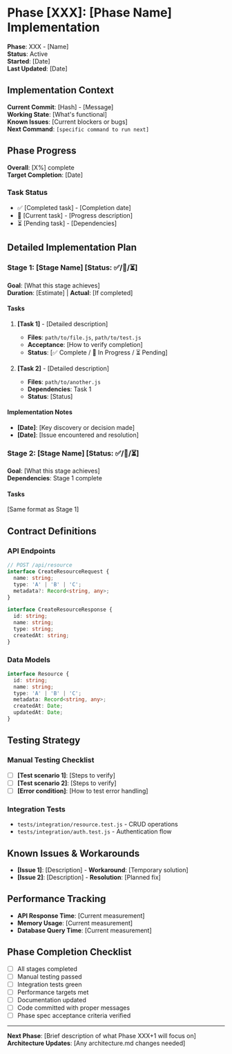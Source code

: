 # Phase [XXX]: [Phase Name] Implementation

**Phase**: XXX - [Name]  
**Status**: Active  
**Started**: [Date]  
**Last Updated**: [Date]

## Implementation Context
**Current Commit**: [Hash] - [Message]  
**Working State**: [What's functional]  
**Known Issues**: [Current blockers or bugs]  
**Next Command**: `[specific command to run next]`

## Phase Progress
**Overall**: [X%] complete  
**Target Completion**: [Date]

### Task Status
- ✅ [Completed task] - [Completion date]
- 🚧 [Current task] - [Progress description]
- ⏳ [Pending task] - [Dependencies]

## Detailed Implementation Plan

### Stage 1: [Stage Name] [Status: ✅/🚧/⏳]
**Goal**: [What this stage achieves]  
**Duration**: [Estimate] | **Actual**: [If completed]

#### Tasks
1. **[Task 1]** - [Detailed description]
   - **Files**: `path/to/file.js`, `path/to/test.js`
   - **Acceptance**: [How to verify completion]
   - **Status**: [✅ Complete / 🚧 In Progress / ⏳ Pending]

2. **[Task 2]** - [Detailed description]  
   - **Files**: `path/to/another.js`
   - **Dependencies**: Task 1
   - **Status**: [Status]

#### Implementation Notes
- **[Date]**: [Key discovery or decision made]
- **[Date]**: [Issue encountered and resolution]

### Stage 2: [Stage Name] [Status: ✅/🚧/⏳]
**Goal**: [What this stage achieves]  
**Dependencies**: Stage 1 complete

#### Tasks
[Same format as Stage 1]

## Contract Definitions

### API Endpoints
```typescript
// POST /api/resource
interface CreateResourceRequest {
  name: string;
  type: 'A' | 'B' | 'C';
  metadata?: Record<string, any>;
}

interface CreateResourceResponse {
  id: string;
  name: string;
  type: string;
  createdAt: string;
}
```

### Data Models
```typescript
interface Resource {
  id: string;
  name: string;
  type: 'A' | 'B' | 'C';
  metadata: Record<string, any>;
  createdAt: Date;
  updatedAt: Date;
}
```

## Testing Strategy

### Manual Testing Checklist
- [ ] **[Test scenario 1]**: [Steps to verify]
- [ ] **[Test scenario 2]**: [Steps to verify]
- [ ] **[Error condition]**: [How to test error handling]

### Integration Tests
- `tests/integration/resource.test.js` - CRUD operations
- `tests/integration/auth.test.js` - Authentication flow

## Known Issues & Workarounds
- **[Issue 1]**: [Description] - **Workaround**: [Temporary solution]
- **[Issue 2]**: [Description] - **Resolution**: [Planned fix]

## Performance Tracking
- **API Response Time**: [Current measurement]
- **Memory Usage**: [Current measurement]  
- **Database Query Time**: [Current measurement]

## Phase Completion Checklist
- [ ] All stages completed
- [ ] Manual testing passed
- [ ] Integration tests green  
- [ ] Performance targets met
- [ ] Documentation updated
- [ ] Code committed with proper messages
- [ ] Phase spec acceptance criteria verified

---
**Next Phase**: [Brief description of what Phase XXX+1 will focus on]  
**Architecture Updates**: [Any architecture.md changes needed]
